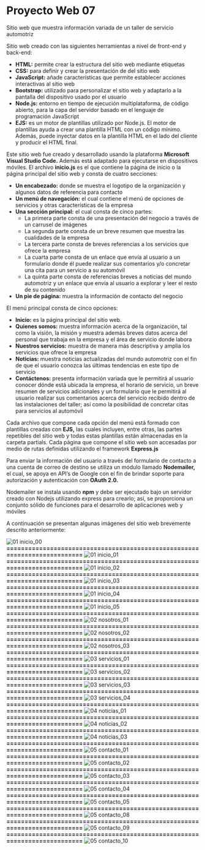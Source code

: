 # Proyecto Web 07
Sitio web que muestra información variada de un taller de servicio automotriz

Sitio web creado con las siguientes herramientas a nivel de front-end y back-end:

- **HTML:** permite crear la estructura del sitio web mediante etiquetas
- **CSS:** para definir y crear la presentación de del sitio web
- **JavaScript:** añade características que permite establecer acciones interactivas al sitio web
- **Bootstrap:** utilizado para personalizar el sitio web y adaptarlo a la pantalla del dispositivo usado por el usuario
- **Node.js:** entorno en tiempo de ejecución multiplataforma, de código abierto, para la capa del servidor basado en el lenguaje de programación JavaScript
- **EJS:** es un motor de plantillas utilizado por Node.js. El motor de plantillas ayuda a crear una plantilla HTML con un código mínimo. Además, puede inyectar datos en la plantilla HTML en el lado del cliente y producir el HTML final.

Este sitio web fue creado y desarrollado usando la plataforma **Microsoft Visual Studio Code.** Además está adaptado para ejecutarse en dispositivos móviles.
El archivo **inicio.js** es el que contiene la página de inicio o la página principal del sitio web y consta de cuatro secciones:

- **Un encabezado:** donde se muestra el logotipo de la organización y algunos datos de referencia para contacto
- **Un menú de navegación:** el cual contiene el menú de opciones de servicios y otras características de la empresa
- **Una sección principal:** el cual consta de cinco partes:
    - La primera parte consta de una presentación del negocio a través de un carrusel de imágenes
    - La segunda parte consta de un breve resumen que muestra las cualidades de la empresa
    - La tercera parte consta de breves referencias a los servicios que ofrece la empresa
    - La cuarta parte consta de un enlace que envía al usuario a un formulario donde él puede realizar sus comentarios y/o concretar una cita para un servicio a su automóvil
    - La quinta parte consta de referencias breves a noticias del mundo automotriz y un enlace que envía al usuario a explorar y leer el resto de su contenido
- **Un pie de página:** muestra la información de contacto del negocio

El menú principal consta de cinco opciones:

- **Inicio:** es la página principal del sitio web.
- **Quienes somos:** muestra información acerca de la organización, tal como la visión, la misión y muestra además breves datos acerca del personal que trabaja en la empresa y el área de servicio donde labora
- **Nuestros servicios:** muestra de manera más descriptiva y amplia los servicios que ofrece la empresa
- **Noticias:** muestra noticias actualizadas del mundo automotriz con el fin de que el usuario conozca las últimas tendencias en este tipo de servicio
- **Contáctenos:** presenta información variada que le permitirá al usuario conocer dónde está ubicada la empresa, el horario de servicio, un breve resumen de servicios adicionales y un formulario que le permitirá al usuario realizar sus comentarios acerca del servicio recibido dentro de las instalaciones del taller; así como la posibilidad de concretar citas para servicios al automóvil

Cada archivo que compone cada opción del menú está formado con plantillas creadas con **EJS,** las cuales incluyen, entre otras, las partes repetibles del sitio web y todas estas plantillas están almacenadas en la carpeta partials. Cada página que compone el sitio web son accesadas por medio de rutas definidas utilizando el framework **Express.js**

Para enviar la información del usuario a través del formulario de contacto a una cuenta de correo de destino se utiliza un módulo llamado **Nodemailer,** el cual, se apoya en API’s de Google con el fin de brindar soporte para autorización y autenticación con **OAuth 2.0.**

Nodemailer se instala usando **npm** y debe ser ejecutado bajo un servidor creado con Nodejs utilizando express para crearlo; así, se proporciona un conjunto sólido de funciones para el desarrollo de aplicaciones web y móviles

A continuación se presentan algunas imágenes del sitio web brevemente descrito anteriormente:

![01  inicio_00](https://github.com/user-attachments/assets/4b67b4ba-085e-42dd-8663-56f5552b6125)
**==========================================================================**
![01  inicio_01](https://github.com/user-attachments/assets/15aac4fb-b7f8-4a41-8032-c122ca31caa7)
**==========================================================================**
![01  inicio_02](https://github.com/user-attachments/assets/eb197405-bfc5-4613-a6d7-a4c16b2361e5)
**==========================================================================**
![01  inicio_03](https://github.com/user-attachments/assets/082e5121-bc3d-4085-8d62-080cf7342015)
**==========================================================================**
![01  inicio_04](https://github.com/user-attachments/assets/3ed55134-3e8c-4b36-8bbc-f65277f92c0f)
**==========================================================================**
![01  inicio_05](https://github.com/user-attachments/assets/54e0fb01-1870-4ba7-9ca3-7557dd22f569)
**==========================================================================**
![02  nosotros_01](https://github.com/user-attachments/assets/e69159d4-44cf-4c4a-b78d-26d48f8ebadb)
**==========================================================================**
![02  nosotros_02](https://github.com/user-attachments/assets/d6e9336e-eca6-433d-a235-d90d34bce997)
**==========================================================================**
![02  nosotros_03](https://github.com/user-attachments/assets/42bda2f3-0de4-4d45-99db-8545e69e19ed)
**==========================================================================**
![03  servicios_01](https://github.com/user-attachments/assets/ae170947-df8f-49a1-a8ad-fc7612b6f102)
**==========================================================================**
![03  servicios_02](https://github.com/user-attachments/assets/222e1e87-4212-4d00-873e-40416def7e49)
**==========================================================================**
![03  servicios_03](https://github.com/user-attachments/assets/16417cd5-eba2-41a0-a4d7-98e95128d6a2)
**==========================================================================**
![03  servicios_04](https://github.com/user-attachments/assets/d9d92955-41ff-4ce0-9cc7-a7dc27b9ad36)
**==========================================================================**
![04  noticias_01](https://github.com/user-attachments/assets/7f310466-ab48-4be4-bdc0-3194d600b5ae)
**==========================================================================**
![04  noticias_02](https://github.com/user-attachments/assets/632895cf-9531-49cb-b36b-7ec07ef61fca)
**==========================================================================**
![04  noticias_03](https://github.com/user-attachments/assets/dea13fc6-5a39-4894-ba63-894c1096896d)
**==========================================================================**
![05  contacto_01](https://github.com/user-attachments/assets/21df9cf7-b56e-49a7-83c0-89912bbfde78)
**==========================================================================**
![05  contacto_02](https://github.com/user-attachments/assets/dd645ed4-fa2a-4fb2-b032-5828d512a048)
**==========================================================================**
![05  contacto_03](https://github.com/user-attachments/assets/085ff172-d594-4f74-8348-138a4524f743)
**==========================================================================**
![05  contacto_04](https://github.com/user-attachments/assets/d6507bbe-37e5-4a72-bfa8-5022c701921d)
**==========================================================================**
![05  contacto_05](https://github.com/user-attachments/assets/70ab9284-4aa0-4299-885d-d776dc3683c1)
**==========================================================================**
![05  contacto_08](https://github.com/user-attachments/assets/33a0a5de-84ef-462f-a6af-db80631e2917)
**==========================================================================**
![05  contacto_09](https://github.com/user-attachments/assets/dd5bf5b0-23c6-45c9-889a-24e063a1c752)
**==========================================================================**
![05  contacto_10](https://github.com/user-attachments/assets/8b875cd0-3592-42a0-93bf-b188e0dbcd66)
